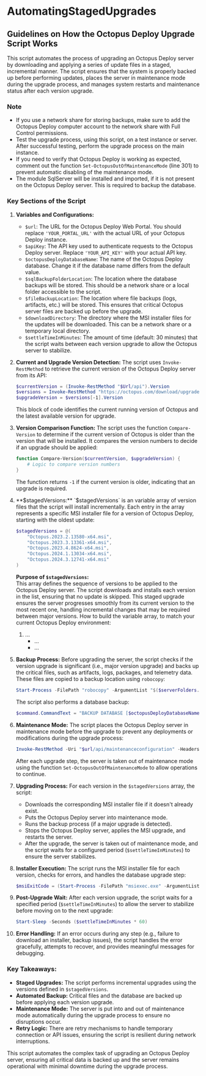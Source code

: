 # AutomatingStagedUpgrades

## Guidelines on How the Octopus Deploy Upgrade Script Works

This script automates the process of upgrading an Octopus Deploy server by downloading and applying a series of update files in a staged, incremental manner. The script ensures that the system is properly backed up before performing updates, places the server in maintenance mode during the upgrade process, and manages system restarts and maintenance status after each version upgrade.

### **Note**
   - If you use a network share for storing backups, make sure to add the Octopus Deploy computer account to the network share with Full Control permissions.
   - Test the upgrade process, using this script, on a test instance or server. After successful testing, perform the upgrade process on the main instance.
   - If you need to verify that Octopus Deploy is working as expected, comment out the function `Set-OctopusOutOfMaintenanceMode` (line 301) to prevent automatic disabling of the maintenance mode.
   - The module SqlServer will be installed and imported, if it is not present on the Octopus Deploy server. This is required to backup the database.

### Key Sections of the Script

1. **Variables and Configurations:**
   - `$url`: The URL for the Octopus Deploy Web Portal. You should replace `'YOUR_PORTAL_URL'` with the actual URL of your Octopus Deploy instance.
   - `$apiKey`: The API key used to authenticate requests to the Octopus Deploy server. Replace `'YOUR_API_KEY'` with your actual API key.
   - `$octopusDeployDatabaseName`: The name of the Octopus Deploy database. Change it if the database name differs from the default value.
   - `$sqlBackupFolderLocation`: The location where the database backups will be stored. This should be a network share or a local folder accessible to the script.
   - `$fileBackupLocation`: The location where file backups (logs, artifacts, etc.) will be stored. This ensures that critical Octopus server files are backed up before the upgrade.
   - `$downloadDirectory`: The directory where the MSI installer files for the updates will be downloaded. This can be a network share or a temporary local directory.
   - `$settleTimeInMinutes`: The amount of time (default: 30 minutes) that the script waits between each version upgrade to allow the Octopus server to stabilize.

2. **Current and Upgrade Version Detection:**
   The script uses `Invoke-RestMethod` to retrieve the current version of the Octopus Deploy server from its API:
   ```powershell
   $currentVersion = (Invoke-RestMethod "$Url/api").Version
   $versions = Invoke-RestMethod "https://octopus.com/download/upgrade/v3"
   $upgradeVersion = $versions[-1].Version
   ```
   This block of code identifies the current running version of Octopus and the latest available version for upgrade.

3. **Version Comparison Function:**
   The script uses the function `Compare-Version` to determine if the current version of Octopus is older than the version that will be installed. It compares the version numbers to decide if an upgrade should be applied:
   ```powershell
   function Compare-Version($currentVersion, $upgradeVersion) {
       # Logic to compare version numbers
   }
   ```
   The function returns `-1` if the current version is older, indicating that an upgrade is required.

4. **$stagedVersions:**
   `$stagedVersions` is an variable array of version files that the script will install incrementally. Each entry in the array represents a specific MSI installer file for a version of Octopus Deploy, starting with the oldest update:
   ```powershell
   $stagedVersions = @(
       "Octopus.2023.2.13580-x64.msi",
       "Octopus.2023.3.13361-x64.msi",
       "Octopus.2023.4.8624-x64.msi",
       "Octopus.2024.1.13034-x64.msi",
       "Octopus.2024.3.12741-x64.msi"
   )
   ```
   **Purpose of `$stagedVersions`:**  
   This array defines the sequence of versions to be applied to the Octopus Deploy server. The script downloads and installs each version in the list, ensuring that no update is skipped. This staged upgrade ensures the server progresses smoothly from its current version to the most recent one, handling incremental changes that may be required between major versions.
   How to build the variable array, to match your current Octopus Deploy environment:
   1. ...
		- ...
		- ...

5. **Backup Process:**
   Before upgrading the server, the script checks if the version upgrade is significant (i.e., major version upgrade) and backs up the critical files, such as artifacts, logs, packages, and telemetry data. These files are copied to a backup location using `robocopy`:
   ```powershell
   Start-Process -FilePath "robocopy" -ArgumentList "$($serverFolders.ArtifactsDirectory) $fileBackupLocation\Artifacts /mir"
   ```
   The script also performs a database backup:
   ```powershell
   $command.CommandText = "BACKUP DATABASE [$octopusDeployDatabaseName] TO DISK = '$backupFileFullPath' WITH FORMAT;"
   ```

6. **Maintenance Mode:**
   The script places the Octopus Deploy server in maintenance mode before the upgrade to prevent any deployments or modifications during the upgrade process:
   ```powershell
   Invoke-RestMethod -Uri "$url/api/maintenanceconfiguration" -Headers @{'X-Octopus-ApiKey' = $apiKey} -Body (@{ Id = "maintenance"; IsInMaintenanceMode = $true } | ConvertTo-Json)
   ```
   After each upgrade step, the server is taken out of maintenance mode using the function `Set-OctopusOutOfMaintenanceMode` to allow operations to continue.

7. **Upgrading Process:**
   For each version in the `$stagedVersions` array, the script:
   - Downloads the corresponding MSI installer file if it doesn't already exist.
   - Puts the Octopus Deploy server into maintenance mode.
   - Runs the backup process (if a major upgrade is detected).
   - Stops the Octopus Deploy server, applies the MSI upgrade, and restarts the server.
   - After the upgrade, the server is taken out of maintenance mode, and the script waits for a configured period (`$settleTimeInMinutes`) to ensure the server stabilizes.

8. **Installer Execution:**
   The script runs the MSI installer file for each version, checks for errors, and handles the database upgrade step:
   ```powershell
   $msiExitCode = (Start-Process -FilePath "msiexec.exe" -ArgumentList "/i $msiToInstall /quiet" -Wait -PassThru).ExitCode 
   ```

9. **Post-Upgrade Wait:**
   After each version upgrade, the script waits for a specified period (`$settleTimeInMinutes`) to allow the server to stabilize before moving on to the next upgrade:
   ```powershell
   Start-Sleep -Seconds ($settleTimeInMinutes * 60)
   ```

10. **Error Handling:**
    If an error occurs during any step (e.g., failure to download an installer, backup issues), the script handles the error gracefully, attempts to recover, and provides meaningful messages for debugging.

### Key Takeaways:
- **Staged Upgrades:** The script performs incremental upgrades using the versions defined in `$stagedVersions`.
- **Automated Backup:** Critical files and the database are backed up before applying each version upgrade.
- **Maintenance Mode:** The server is put into and out of maintenance mode automatically during the upgrade process to ensure no disruptions occur.
- **Retry Logic:** There are retry mechanisms to handle temporary connection or API issues, ensuring the script is resilient during network interruptions.

This script automates the complex task of upgrading an Octopus Deploy server, ensuring all critical data is backed up and the server remains operational with minimal downtime during the upgrade process.